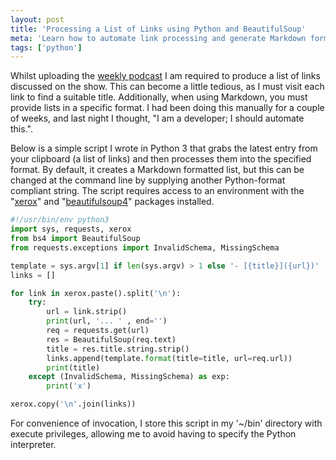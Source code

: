 ```yaml
---
layout: post
title: 'Processing a List of Links using Python and BeautifulSoup'
meta: 'Learn how to automate link processing and generate Markdown formatted lists using a Python script with BeautifulSoup and xerox.'
tags: ['python']
---
```


Whilst uploading the [weekly podcast](https://threedevsandamaybe.com/) I am required to produce a list of links discussed on the show.
This can become a little tedious, as I must visit each link to find a suitable title.
Additionally, when using Markdown, you must provide lists in a specific format.
I had been doing this manually for a couple of weeks, and last night I thought, "I am a developer; I should automate this.".

<!--more-->

Below is a simple script I wrote in Python 3 that grabs the latest entry from your clipboard (a list of links) and then processes them into the specified format.
By default, it creates a Markdown formatted list, but this can be changed at the command line by supplying another Python-format compliant string.
The script requires access to an environment with the "[xerox](https://pypi.python.org/pypi/xerox/)" and "[beautifulsoup4](https://pypi.python.org/pypi/beautifulsoup4)" packages installed.

```python
#!/usr/bin/env python3
import sys, requests, xerox
from bs4 import BeautifulSoup
from requests.exceptions import InvalidSchema, MissingSchema

template = sys.argv[1] if len(sys.argv) > 1 else '- [{title}]({url})'
links = []

for link in xerox.paste().split('\n'):
    try:
        url = link.strip()
        print(url, '... ' , end='')
        req = requests.get(url)
        res = BeautifulSoup(req.text)
        title = res.title.string.strip()
        links.append(template.format(title=title, url=req.url))
        print(title)
    except (InvalidSchema, MissingSchema) as exp:
        print('x')

xerox.copy('\n'.join(links))
```

For convenience of invocation, I store this script in my '~/bin' directory with execute privileges, allowing me to avoid having to specify the Python interpreter.
